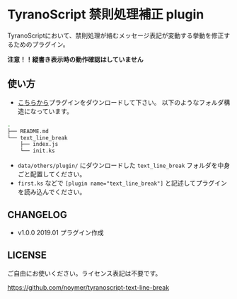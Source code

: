 # TyranoScript 禁則処理補正 plugin 

TyranoScriptにおいて、禁則処理が絡むメッセージ表記が変動する挙動を修正するためのプラグイン。

**注意！！縦書き表示時の動作確認はしていません**

## 使い方

* [こちらから](https://github.com/noymer/tyranoscript-text-line-break/archive/latest.zip)プラグインをダウンロードして下さい。
  以下のようなフォルダ構造になっています。

``` bash
.
├── README.md
└── text_line_break
    ├── index.js
    └── init.ks
```

* `data/others/plugin/` にダウンロードした `text_line_break` フォルダを中身ごと配置してください。
* `first.ks` などで `[plugin name="text_line_break"]` と記述してプラグインを読み込んでください。

## CHANGELOG

* v1.0.0 2019.01 プラグイン作成

## LICENSE

ご自由にお使いください。ライセンス表記は不要です。

https://github.com/noymer/tyranoscript-text-line-break

